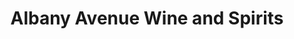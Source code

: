 ---
title: "Albany Avenue Wine and Spirits"
url: /hartford/albany-avenue-wine-and-spirits/
shop: alcohol
---